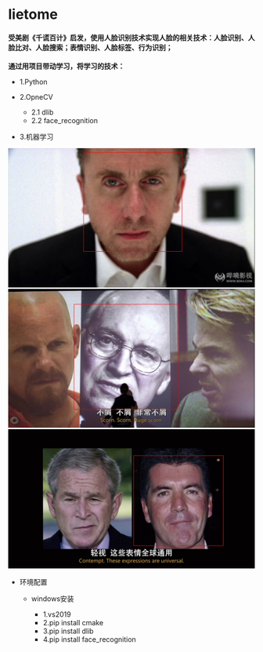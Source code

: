 # lietome
#### 受美剧《千谎百计》启发，使用人脸识别技术实现人脸的相关技术：人脸识别、人脸比对、人脸搜索；表情识别、人脸标签、行为识别；


**通过用项目带动学习，将学习的技术：**
- 1.Python
- 2.OpneCV
    - 2.1 dlib
    - 2.2 face_recognition

- 3.机器学习


![Image text](./image/2020-10-08-16-57-14d.jpg)
![Image text](./image/2020-10-08-17-03-01w.jpg)
![Image text](./image/2020-10-08-17-03-05a.jpg)
- 环境配置
    -  windows安装

        * 1.vs2019 
        * 2.pip install cmake 
        * 3.pip install dlib
        * 4.pip install face_recognition


